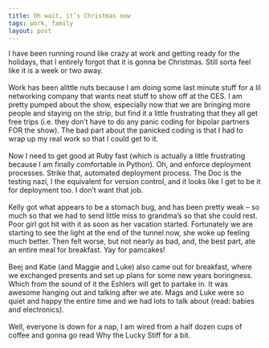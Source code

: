 ```yaml
---
title: Oh wait, it’s Christmas now
tags: work, family
layout: post
---
```

I have been running round like crazy at work and getting ready for the holidays, that I entirely forgot that it is gonna be Christmas.  Still sorta feel like it is a week or two away.<br /><br />Work has been alittle nuts because I am doing some last minute stuff for a lil networking company that wants neat stuff to show off at the CES.  I am pretty pumped about the show, especially now that we are bringing more people and staying on the strip, but find it a little frustrating that they all get free trips (i.e. they don’t have to do any panic coding for bipolar partners FOR the show).  The bad part about the panicked coding is that I had to wrap up my real work so that I could get to it.  <br /><br />Now I need to get good at Ruby fast (which is actually a little frustrating because I am finally comfortable in Python).  Oh, and enforce deployment processes.  Strike that, automated deployment process. The Doc is the testing nazi, I the equivalent for version control, and it looks like I get to be it for deployment too. I don’t want that job.<br /><br />Kelly got what appears to be a stomach bug, and has been pretty weak – so much so that we had to send little miss to grandma’s so that she could rest.  Poor girl got hit with it as soon as her vacation started.  Fortunately we are starting to see the light at the end of the tunnel now, she woke up feeling much better.  Then felt worse, but not nearly as bad, and, the best part, ate an entire meal for breakfast.  Yay for pamcakes!  <br /><br />Beej and Katie (and Maggie and Luke) also came out for breakfast, where we exchanged presents and set up plans for some new years boringness. Which from the sound of it the Eshlers will get to partake in.  It was awesome hanging out and talking after we ate.  Mags and Luke were so quiet and happy the entire time and we had lots to talk about (read: babies and electronics).<br /><br />Well, everyone is down for a nap, I am wired from a half dozen cups of coffee and gonna go read Why the Lucky Stiff for a bit.
